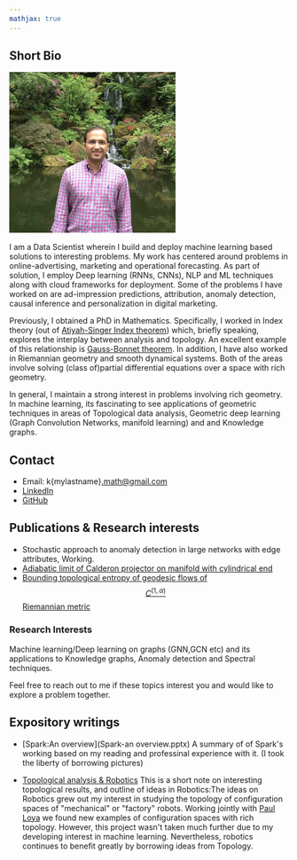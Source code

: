 ```yaml
---
mathjax: true
---
```


## Short Bio
<img src ="fullsizeoutput_6de.jpeg" width=300> 

I am a Data Scientist wherein I build and deploy machine learning based solutions to interesting problems. My work has centered around problems in online-advertising, marketing and operational forecasting. As part of solution, I employ Deep learning (RNNs, CNNs), NLP and ML techniques along with cloud frameworks for deployment. Some of the problems I have worked on are ad-impression predictions, attribution, anomaly detection, causal inference and personalization in digital marketing.  

Previously, I obtained a PhD in Mathematics. Specifically, I worked in Index theory (out of [Atiyah-Singer Index theorem](https://en.wikipedia.org/wiki/Atiyah%E2%80%93Singer_index_theorem)) which, briefly speaking, explores the interplay between analysis and topology. An excellent example of this relationship is [Gauss-Bonnet theorem](https://en.wikipedia.org/wiki/Gauss%E2%80%93Bonnet_theorem). In addition, I have also worked in Riemannian geometry and smooth dynamical systems. Both of the areas involve solving (class of)partial differential equations over a space with rich geometry. 

In general, I maintain a strong interest in problems involving rich geometry. In machine learning, its fascinating to see applications of geometric techniques in areas of Topological data analysis, Geometric deep learning (Graph Convolution Networks, manifold learning) and and Knowledge graphs. 

## Contact
- Email: k{mylastname}.math@gmail.com
- [LinkedIn](https://www.linkedin.com/in/kunalsharma13/) 
- [GitHub](https://github.com/kunalrsharma/)

## Publications & Research interests
- Stochastic approach to anomaly detection in large networks with edge attributes, Working. 
- [Adiabatic limit of Calderon projector on manifold with cylindrical end](https://drive.google.com/file/d/1_rVddyiNyt9xT8dd3h7oyaj9SK0t_qEH/view?usp=sharing)
- [Bounding topological entropy of geodesic flows of $$C^{(1, \alpha)}$$ Riemannian metric](https://drive.google.com/file/d/1Lbmt6jq3KHRCDvxXER8QVZTA7I2BBylo/view?usp=sharing)

### Research Interests
Machine learning/Deep learning on graphs (GNN,GCN etc) and its applications to Knowledge graphs, Anomaly detection and Spectral techniques. 

Feel free to reach out to me if these topics interest you and would like to explore a problem together.

## Expository writings
- [Spark:An overview](Spark-an overview.pptx) A summary of of Spark's working based on my reading and professinal experience with it. (I took the liberty of borrowing pictures)  
<!-- - [Graph Neural Networks](Graph-Neural-Networks.md) -->
- [Topological analysis & Robotics](https://drive.google.com/file/d/1-P6EM6pJ-9WikEh7FXdLtDUC7U9JKKpQ/view?usp=sharing) This is a short note on interesting topological results, and outline of ideas in Robotics:The ideas on Robotics grew out my interest in studying the topology of configuration spaces of "mechanical" or "factory" robots. Working jointly with [Paul Loya](http://people.math.binghamton.edu/loya/) we found new examples of configuration spaces with rich topology. However, this project wasn't taken much further due to my developing interest in machine learning. Nevertheless, robotics continues to benefit greatly by borrowing ideas from Topology. 
